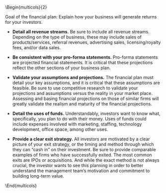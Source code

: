 \Begin{multicols}{2}

Goal of the financial plan: Explain how your business will generate returns for your investors.

* **Detail all revenue streams.** Be sure to include all revenue streams. Depending on the type of business, these may include sales of products/services, referral revenues, advertising sales, licensing/royalty fees, and/or data sales.

* **Be consistent with your pro-forma statements.** Pro-forma statements are projected financial statements. It is critical that these projections reflect the other sections of your business plan.

* **Validate your assumptions and projections.** The financial plan must detail your key assumptions, and it is critical that these assumptions are feasible. Be sure to use competitive research to validate your projections and assumptions versus the reality in your market place. Assessing and basing financial projections on those of similar firms will greatly validate the realism and maturity of the financial projections.

* **Detail the uses of funds.** Understandably, investors want to know what, specifically, you plan to do with their money. Uses of funds could include expenses involved with marketing, staffing, technology development, office space, among other uses.

* **Provide a clear exit strategy.** All investors are motivated by a clear picture of your exit strategy, or the timing and method through which they can “cash in” on their investment. Be sure to provide comparable examples of firms who have successfully exited. The most common exits are IPOs or acquisitions. And while the exact method is not always crucial, the investor wants to see this planning in order to better understand the management team’s motivation and commitment to building long-term value.

\End{multicols}
